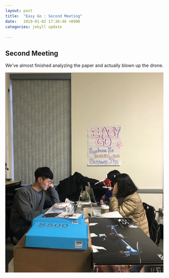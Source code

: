 ```yaml
---
layout: post
title:  "Easy Go : Second Meeting"
date:   2019-01-02 17:36:46 +0900
categories: jekyll update

---
```


<p>
<h2>Second Meeting</h2>
We've almost finished analyzing the paper and actually blown up the drone.
</p>

<img src="https://github.com/leeeeeelee/leeeeeelee.github.io/blob/master/imgs/190102_01.jpg" width="500" alt="Second_meeting.jpg">



[jekyll-docs]: https://jekyllrb.com/docs/home
[jekyll-gh]: https://github.com/jekyll/jekyll
[jekyll-talk]: https://talk.jekyllrb.com/